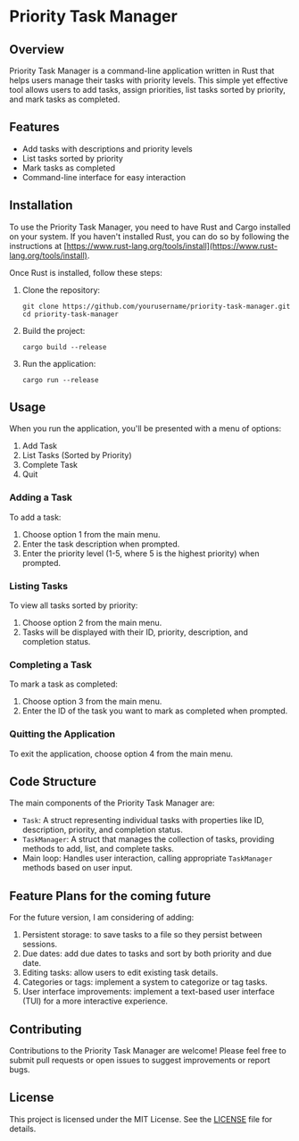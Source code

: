 # Priority Task Manager

## Overview

Priority Task Manager is a command-line application written in Rust that helps users manage their tasks with priority levels. This simple yet effective tool allows users to add tasks, assign priorities, list tasks sorted by priority, and mark tasks as completed.

## Features

- Add tasks with descriptions and priority levels
- List tasks sorted by priority
- Mark tasks as completed
- Command-line interface for easy interaction

## Installation

To use the Priority Task Manager, you need to have Rust and Cargo installed on your system. If you haven't installed Rust, you can do so by following the instructions at [https://www.rust-lang.org/tools/install](https://www.rust-lang.org/tools/install).

Once Rust is installed, follow these steps:

1. Clone the repository:
   ```
   git clone https://github.com/yourusername/priority-task-manager.git
   cd priority-task-manager
   ```

2. Build the project:
   ```
   cargo build --release
   ```

3. Run the application:
   ```
   cargo run --release
   ```

## Usage

When you run the application, you'll be presented with a menu of options:

1. Add Task
2. List Tasks (Sorted by Priority)
3. Complete Task
4. Quit

### Adding a Task

To add a task:

1. Choose option 1 from the main menu.
2. Enter the task description when prompted.
3. Enter the priority level (1-5, where 5 is the highest priority) when prompted.

### Listing Tasks

To view all tasks sorted by priority:

1. Choose option 2 from the main menu.
2. Tasks will be displayed with their ID, priority, description, and completion status.

### Completing a Task

To mark a task as completed:

1. Choose option 3 from the main menu.
2. Enter the ID of the task you want to mark as completed when prompted.

### Quitting the Application

To exit the application, choose option 4 from the main menu.

## Code Structure

The main components of the Priority Task Manager are:

- `Task`: A struct representing individual tasks with properties like ID, description, priority, and completion status.
- `TaskManager`: A struct that manages the collection of tasks, providing methods to add, list, and complete tasks.
- Main loop: Handles user interaction, calling appropriate `TaskManager` methods based on user input.

## Feature Plans for the coming future

For the future version, I am considering of adding:

1. Persistent storage: to save tasks to a file so they persist between sessions.
2. Due dates: add due dates to tasks and sort by both priority and due date.
3. Editing tasks: allow users to edit existing task details.
4. Categories or tags: implement a system to categorize or tag tasks.
5. User interface improvements: implement a text-based user interface (TUI) for a more interactive experience.

## Contributing

Contributions to the Priority Task Manager are welcome! Please feel free to submit pull requests or open issues to suggest improvements or report bugs.

## License

This project is licensed under the MIT License. See the [LICENSE](LICENSE) file for details.
